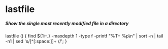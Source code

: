 # lastfile

##### Show the single most recently modified file in a directory

   lastfile  () { find ${1:-.} -maxdepth 1 -type f -printf "%T+ %p\n" | sort -n | tail -n1 | sed 's/[^[:space:]]\+ //'; }
